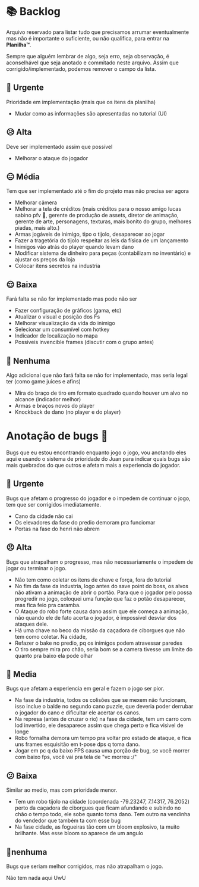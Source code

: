 # 📚 Backlog
Arquivo reservado para listar tudo que precisamos arrumar eventualmente mas não é importante o suficiente, ou não qualifica, para entrar na **Planilha™**.

Sempre que alguém lembrar de algo, seja erro, seja observação, é aconselhável que seja anotado e commitado neste arquivo. Assim que corrigido/implementado, podemos remover o campo da lista. 

## 🥵 Urgente
Prioridade em implementação (mais que os itens da planilha)

- Mudar como as informações são apresentadas no tutorial (UI) 

## 😥 Alta
Deve ser implementado assim que possível 

- Melhorar o ataque do jogador

## 😑 Média
Tem que ser implementado até o fim do projeto mas não precisa ser agora

- Melhorar câmera
- Melhorar a tela de créditos (mais créditos para o nosso amigo lucas sabino pfv 🙏, gerente de produção de assets, diretor de animação, gerente de arte, personagens, texturas, mais bonito do grupo, melhores piadas, mais alto.)
- Armas jogáveis de inimigo, tipo o tijolo, desaparecer ao jogar
- Fazer a tragetória do tijolo respeitar as leis da física de um lançamento
- Inimigos vão atrás do player quando levam dano
- Modificar sistema de dinheiro para peças (contabilizam no inventário) e ajustar os preços da loja
- Colocar itens secretos na industria

## 😌 Baixa
Fará falta se não for implementado mas pode não ser
- Fazer configuração de gráficos (gama, etc)
- Atualizar o visual e posição dos Fs
- Melhorar visualização da vida do inimigo
- Selecionar um consumível com hotkey
- Indicador de localização no mapa
- Possiveis invencible frames (discutir com o grupo antes)  


## 🤠 Nenhuma
Algo adicional que não fará falta se não for implementado, mas seria legal ter (como game juices e afins)

- Mira do braço de tiro em formato quadrado quando houver um alvo no alcance (indicador melhor)
- Armas e braços novos do player
- Knockback de dano (no player e do player)

# Anotação de bugs 🐜
Bugs que eu estou encontrando enquanto jogo o jogo, vou anotando eles aqui e usando o sistema de prioridade do Juan para indicar quais bugs são mais quebrados do que outros e afetam mais a experiencia do jogador.

## 🤯 Urgente
Bugs que afetam o progresso do jogador e o impedem de continuar o jogo, tem que ser corrigidos imediatamente.

- Cano da cidade não cai
- Os elevadores da fase do predio demoram pra funciomar
- Portas na fase do henri não abrem


## 😣 Alta
Bugs que atrapalham o progresso, mas não necessariamente o impedem de jogar ou terminar o jogo.

- Não tem como coletar os itens de chave e força, fora do tutorial
- No fim da fase da industria, logo antes do save point do boss, os alvos não ativam a animação de abrir o portão. Para que o jogador pelo possa progredir no jogo, coloquei uma função que faz o potão desaparecer, mas fica feio pra caramba.
- O Ataque do robo forte causa dano assim que ele começa a animação, não quando ele de fato acerta o jogador, é impossivel desviar dos ataques dele.
- Há uma chave no beco da missão da caçadora de ciborgues que não tem como coletar. Na cidade,
- Refazer o bake no predio, pq os inimigos podem atravessar paredes
- O tiro sempre mira pro chão, seria bom se a camera tivesse um limite do quanto pra baixo ela pode olhar

## 🤔 Media
Bugs que afetam a experiencia em geral e fazem o jogo ser pior.
- Na fase da industria, todos os colisões que se mexem não funcionam, isso inclue o balde no segundo cano puzzle, que deveria poder derrubar o jogador do cano e dificultar ele acertar os canos.
- Na represa (antes de cruzar o rio) na fase da cidade, tem um carro com lod invertido, ele desaparece assim que chega perto e fica visivel de longe
- Robo fornalha demora um tempo pra voltar pro estado de ataque, e fica uns frames esquisitão em t-pose dps q toma dano.
- Jogar em pc q da baixo FPS causa uma porção de bug, se você morrer com baixo fps, você vai pra tela de "vc morreu :/"

## 😕 Baixa
Similar ao medio, mas com prioridade menor.
- Tem um robo tijolo na cidade (coordenada -79.23247, 7.14317, 76.2052) perto da caçadora de ciborgues que ficam afundando e subindo no chão o tempo todo, ele sobe quanto toma dano. Tem outro na vendinha do vendedor que também ta com esse bug
- Na fase cidade, as fogueiras tão com um bloom explosivo, ta muito brilhante. Mas esse bloom so aparece de um angulo


## 🥱nenhuma
Bugs que seriam melhor corrigidos, mas não atrapalham o jogo.

Não tem nada aqui UwU